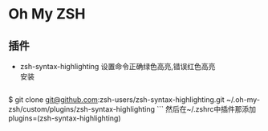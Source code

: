 # Oh My ZSH

## 插件


- zsh-syntax-highlighting
    设置命令正确绿色高亮,错误红色高亮  
    安装
    ```
$ git clone git@github.com:zsh-users/zsh-syntax-highlighting.git ~/.oh-my-zsh/custom/plugins/zsh-syntax-highlighting
    ```
    然后在~/.zshrc中插件那添加plugins=(zsh-syntax-highlighting)
